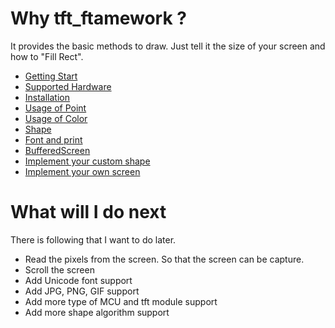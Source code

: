 # Why tft_ftamework ?

It provides the basic methods to draw. Just tell it the size of your screen and how to "Fill Rect".

- [Getting Start](./md/getting_start.md)
- [Supported Hardware](./md/hardware.md)
- [Installation](./md/installation.md)
- [Usage of Point](./md/PointUsage.md)
- [Usage of Color](./md/ColorUsage.md)
- [Shape](./md/shape.md)
- [Font and print](./md/font_and_print.md)
- [BufferedScreen](./md/buffered_screen.md)
- [Implement your custom shape](./md/CustomShape.md)
- [Implement your own screen](./md/tft_implement.md)

# What will I do next

There is following that I want to do later.

- Read the pixels from the screen. So that the screen can be capture.
- Scroll the screen
- Add Unicode font support
- Add JPG, PNG, GIF support
- Add more type of MCU and tft module support
- Add more shape algorithm support
